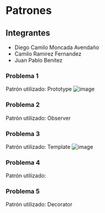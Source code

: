 # Patrones
## Integrantes
* Diego Camilo Moncada Avendaño
* Camilo Ramirez Fernandez
* Juan Pablo Benitez

### Problema 1
Patrón utilizado: Prototype
![image](https://github.com/user-attachments/assets/53ee676a-91a0-48e1-94c9-a2134bd0662a)

### Problema 2
Patrón utilizado: Observer
### Problema 3
Patrón utilizado: Template
![image](https://github.com/user-attachments/assets/ea297e61-88a3-4005-b984-bebad4bb8402)


### Problema 4
Patrón utilizado:
### Problema 5
Patrón utilizado: Decorator
